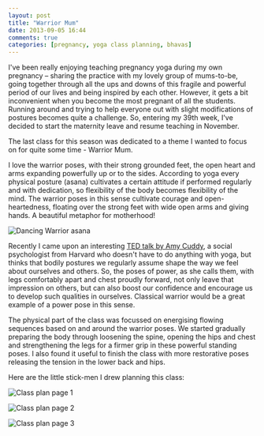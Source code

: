 ```yaml
---
layout: post
title: "Warrior Mum"
date: 2013-09-05 16:44
comments: true
categories: [pregnancy, yoga class planning, bhavas]
---
```


I've been really enjoying teaching pregnancy yoga during my own pregnancy – sharing the practice with my lovely group of mums-to-be, going together through all the ups and downs of this fragile and powerful period of our lives and being inspired by each other. However, it gets a bit inconvenient when you become the most pregnant of all the students. Running around and trying to help everyone out with slight modifications of postures becomes quite a challenge. So, entering my 39th week, I've decided to start the maternity leave and resume teaching in November.

The last class for this season was dedicated to a theme I wanted to focus on for quite some time - Warrior Mum.

I love the warrior poses, with their strong grounded feet, the open heart and arms expanding powerfully up or to the sides. According to yoga every physical posture (asana) cultivates a certain attitude if performed regularly and with dedication, so flexibility of the body becomes flexibility of the mind. The warrior poses in this sense cultivate courage and open-heartedness, floating over the strong feet with wide open arms and giving hands. A beautiful metaphor for motherhood!

<p class="centeredimage"><img src="https://dl.dropboxusercontent.com/u/3886907/miau/DancingWarrior.jpg" alt="Dancing Warrior asana"></img></p>

Recently I came upon an interesting [TED talk by Amy Cuddy](http://www.ted.com/talks/amy_cuddy_your_body_language_shapes_who_you_are.html), a social psychologist from Harvard who doesn't have to do anything with yoga, but thinks that bodily postures we regularly assume shape the way we feel about ourselves and others. So, the poses of power, as she calls them, with legs comfortably apart and chest proudly forward, not only leave that impression on others, but can also boost our confidence and encourage us to develop such qualities in ourselves. Classical warrior would be a great example of a power pose in this sense.

The physical part of the class was focussed on energising flowing sequences based on and around the warrior poses. We started gradually preparing the body through loosening the spine, opening the hips and chest and strengthening the legs for a firmer grip in these powerful standing poses. I also found it useful to finish the class with more restorative poses releasing the tension in the lower back and hips.

Here are the little stick-men I drew planning this class:

<p class="centeredimage"><img src="https://dl.dropboxusercontent.com/u/3886907/miau/PregnancyYogaClass22-Warrior_Mum_1.jpg" alt="Class plan page 1"></img></p>

<p class="centeredimage"><img src="https://dl.dropboxusercontent.com/u/3886907/miau/PregnancyYogaClass22-Warrior_Mum_2.jpg" alt="Class plan page 2"></img></p>

<p class="centeredimage"><img src="https://dl.dropboxusercontent.com/u/3886907/miau/PregnancyYogaClass22-Warrior_Mum_3.jpg" alt="Class plan page 3"></img></p>